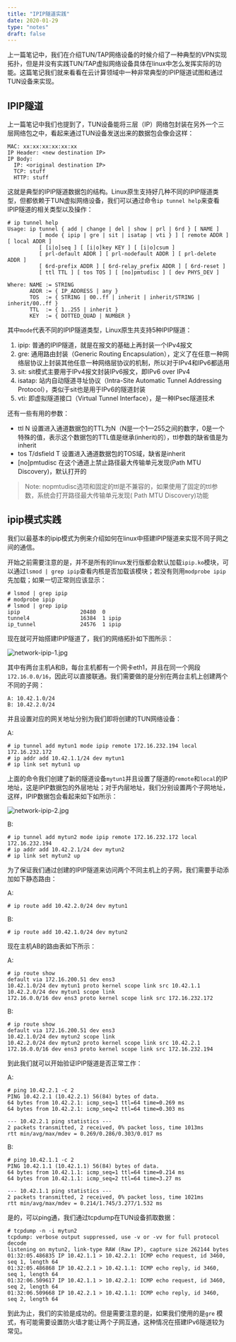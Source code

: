 ```yaml
---
title: "IPIP隧道实践"
date: 2020-01-29
type: "notes"
draft: false
---
```


上一篇笔记中，我们在介绍TUN/TAP网络设备的时候介绍了一种典型的VPN实现拓扑，但是并没有实践TUN/TAP虚拟网络设备具体在linux中怎么发挥实际的功能。这篇笔记我们就来看看在云计算领域中一种非常典型的IPIP隧道试图和通过TUN设备来实现。

## IPIP隧道

上一篇笔记中我们也提到了，TUN设备能将三层（IP）网络包封装在另外一个三层网络包之中，看起来通过TUN设备发送出来的数据包会像会这样：

```
MAC: xx:xx:xx:xx:xx:xx
IP Header: <new destination IP>
IP Body:
  IP: <original destination IP>
  TCP: stuff
  HTTP: stuff
```

这就是典型的IPIP隧道数据包的结构。Linux原生支持好几种不同的IPIP隧道类型，但都依赖于TUN虚拟网络设备，我们可以通过命令`ip tunnel help`来查看IPIP隧道的相关类型以及操作：

```
# ip tunnel help
Usage: ip tunnel { add | change | del | show | prl | 6rd } [ NAME ]
          [ mode { ipip | gre | sit | isatap | vti } ] [ remote ADDR ] [ local ADDR ]
          [ [i|o]seq ] [ [i|o]key KEY ] [ [i|o]csum ]
          [ prl-default ADDR ] [ prl-nodefault ADDR ] [ prl-delete ADDR ]
          [ 6rd-prefix ADDR ] [ 6rd-relay_prefix ADDR ] [ 6rd-reset ]
          [ ttl TTL ] [ tos TOS ] [ [no]pmtudisc ] [ dev PHYS_DEV ]

Where: NAME := STRING
       ADDR := { IP_ADDRESS | any }
       TOS  := { STRING | 00..ff | inherit | inherit/STRING | inherit/00..ff }
       TTL  := { 1..255 | inherit }
       KEY  := { DOTTED_QUAD | NUMBER }
```

其中`mode`代表不同的IPIP隧道类型，Linux原生共支持5种IPIP隧道：

1. ipip: 普通的IPIP隧道，就是在报文的基础上再封装一个IPv4报文
2. gre: 通用路由封装（Generic Routing Encapsulation），定义了在任意一种网络层协议上封装其他任意一种网络层协议的机制，所以对于IPv4和IPv6都适用
3. sit: sit模式主要用于IPv4报文封装IPv6报文，即IPv6 over IPv4
4. isatap: 站内自动隧道寻址协议（Intra-Site Automatic Tunnel Addressing Protocol），类似于sit也是用于IPv6的隧道封装
5. vti: 即虚拟隧道接口（Virtual Tunnel Interface），是一种IPsec隧道技术

还有一些有用的参数：
- ttl N 设置进入通道数据包的TTL为N（N是一个1—255之间的数字，0是一个特殊的值，表示这个数据包的TTL值是继承(inherit)的），ttl参数的缺省值是为inherit
- tos T/dsfield T 设置进入通道数据包的TOS域，缺省是inherit
- [no]pmtudisc 在这个通道上禁止路径最大传输单元发现(Path MTU Discovery)，默认打开的

> Note: nopmtudisc选项和固定的ttl是不兼容的，如果使用了固定的ttl参数，系统会打开路径最大传输单元发现( Path MTU Discovery)功能

## ipip模式实践

我们以最基本的ipip模式为例来介绍如何在linux中搭建IPIP隧道来实现不同子网之间的通信。

开始之前需要注意的是，并不是所有的linux发行版都会默认加载`ipip.ko`模块，可以通过`lsmod | grep ipip`查看内核是否加载该模块；若没有则用`modprobe ipip`先加载；如果一切正常则应该显示：

```
# lsmod | grep ipip
# modprobe ipip
# lsmod | grep ipip
ipip                   20480  0
tunnel4                16384  1 ipip
ip_tunnel              24576  1 ipip
```

现在就可开始搭建IPIP隧道了，我们的网络拓扑如下图所示：

![network-ipip-1.jpg](https://i.loli.net/2020/01/29/bexu9Qt26K7FiND.jpg)

其中有两台主机A和B，每台主机都有一个网卡eth1，并且在同一个网段`172.16.0.0/16`，因此可以直接联通。我们需要做的是分别在两台主机上创建两个不同的子网：

```
A: 10.42.1.0/24
B: 10.42.2.0/24
```

并且设置对应的网关地址分别为我们即将创建的TUN网络设备：

A: 
```
# ip tunnel add mytun1 mode ipip remote 172.16.232.194 local 172.16.232.172
# ip addr add 10.42.1.1/24 dev mytun1
# ip link set mytun1 up
```

上面的命令我们创建了新的隧道设备`mytun1`并且设置了隧道的`remote`和`local`的IP地址，这是IPIP数据包的外层地址；对于内层地址，我们分别设置两个子网地址，这样，IPIP数据包会看起来如下如所示：

![network-ipip-2.jpg](https://i.loli.net/2020/01/29/95RPciVgDqtSmNb.jpg)


B:

```
# ip tunnel add mytun2 mode ipip remote 172.16.232.172 local 172.16.232.194
# ip addr add 10.42.2.1/24 dev mytun2
# ip link set mytun2 up
```

为了保证我们通过创建的IPIP隧道来访问两个不同主机上的子网，我们需要手动添加如下静态路由：

A: 

```
# ip route add 10.42.2.0/24 dev mytun1
```

B:

```
# ip route add 10.42.1.0/24 dev mytun2
```

现在主机AB的路由表如下所示：

A:

```
# ip route show
default via 172.16.200.51 dev ens3
10.42.1.0/24 dev mytun1 proto kernel scope link src 10.42.1.1
10.42.2.0/24 dev mytun1 scope link
172.16.0.0/16 dev ens3 proto kernel scope link src 172.16.232.172
```

B:

```
# ip route show
default via 172.16.200.51 dev ens3
10.42.1.0/24 dev mytun2 scope link
10.42.2.0/24 dev mytun2 proto kernel scope link src 10.42.2.1
172.16.0.0/16 dev ens3 proto kernel scope link src 172.16.232.194
```

到此我们就可以开始验证IPIP隧道是否正常工作：

A:

```
# ping 10.42.2.1 -c 2
PING 10.42.2.1 (10.42.2.1) 56(84) bytes of data.
64 bytes from 10.42.2.1: icmp_seq=1 ttl=64 time=0.269 ms
64 bytes from 10.42.2.1: icmp_seq=2 ttl=64 time=0.303 ms

--- 10.42.2.1 ping statistics ---
2 packets transmitted, 2 received, 0% packet loss, time 1013ms
rtt min/avg/max/mdev = 0.269/0.286/0.303/0.017 ms
```

B:

```
# ping 10.42.1.1 -c 2
PING 10.42.1.1 (10.42.1.1) 56(84) bytes of data.
64 bytes from 10.42.1.1: icmp_seq=1 ttl=64 time=0.214 ms
64 bytes from 10.42.1.1: icmp_seq=2 ttl=64 time=3.27 ms

--- 10.42.1.1 ping statistics ---
2 packets transmitted, 2 received, 0% packet loss, time 1021ms
rtt min/avg/max/mdev = 0.214/1.745/3.277/1.532 ms
```

是的，可以ping通，我们通过tcpdump在TUN设备抓取数据：

```
# tcpdump -n -i mytun2
tcpdump: verbose output suppressed, use -v or -vv for full protocol decode
listening on mytun2, link-type RAW (Raw IP), capture size 262144 bytes
01:32:05.486835 IP 10.42.1.1 > 10.42.2.1: ICMP echo request, id 3460, seq 1, length 64
01:32:05.486868 IP 10.42.2.1 > 10.42.1.1: ICMP echo reply, id 3460, seq 1, length 64
01:32:06.509617 IP 10.42.1.1 > 10.42.2.1: ICMP echo request, id 3460, seq 2, length 64
01:32:06.509668 IP 10.42.2.1 > 10.42.1.1: ICMP echo reply, id 3460, seq 2, length 64
```

到此为止，我们的实验是成功的。但是需要注意的是，如果我们使用的是`gre`
模式，有可能需要设置防火墙才能让两个子网互通，这种情况在搭建IPv6隧道较为常见。
